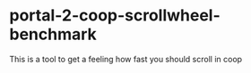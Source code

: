 # portal-2-coop-scrollwheel-benchmark
This is a tool to get a feeling how fast you should scroll in coop
